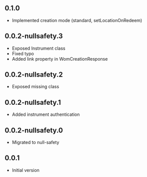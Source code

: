 ## 0.1.0

- Implemented creation mode (standard, setLocationOnRedeem) 

## 0.0.2-nullsafety.3

- Exposed Instrument class
- Fixed typo
- Added link property in WomCreationResponse

## 0.0.2-nullsafety.2

- Exposed missing class

## 0.0.2-nullsafety.1

- Added instrument authentication

## 0.0.2-nullsafety.0

- Migrated to null-safety

## 0.0.1

- Initial version
